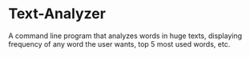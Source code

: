# Text-Analyzer
A command line program that analyzes words in huge texts, displaying frequency of any word the user wants, top 5 most used words, etc.
